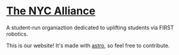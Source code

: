 # [The NYC Alliance](https://nyc-alliance.vercel.app/)
A student-run organiaztion dedicated to uplifting students via FIRST robotics.

This is our website! It's made with [astro](https://astro.build/), so feel free to contribute.
